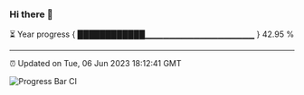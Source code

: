 ### Hi there 👋

⏳ Year progress { ████████████▁▁▁▁▁▁▁▁▁▁▁▁▁▁▁▁▁▁ } 42.95 %

---

⏰ Updated on Tue, 06 Jun 2023 18:12:41 GMT

![Progress Bar CI](https://github.com/liununu/liununu/workflows/Progress%20Bar%20CI/badge.svg)
